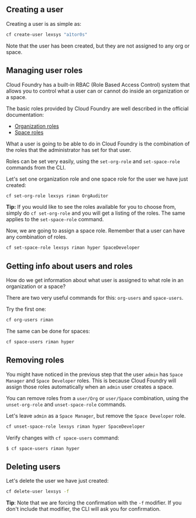 Creating a user
---------------

Creating a user is as simple as:
```sh
cf create-user lexsys "a1tor0s"
```

Note that the user has been created, but they are not assigned to any org or space.

Managing user roles
-------------------

Cloud Foundry has a built-in RBAC (Role Based Access Control) system that allows you to control what a user can or cannot do inside an organization or a space.

The basic roles provided by Cloud Foundry are well described in the official documentation:

* [Organization roles](https://docs.cloudfoundry.org/concepts/roles.html#org-roles)
* [Space roles](https://docs.cloudfoundry.org/concepts/roles.html#space-roles)

What a user is going to be able to do in Cloud Foundry is the combination of the roles that the administrator has set for that user.

Roles can be set very easily, using the `set-org-role` and `set-space-role` commands from the CLI.

Let's set one organization role and one space role for the user we have just created:

```sh
cf set-org-role lexsys riman OrgAuditor
```

**Tip:** If you would like to see the roles available for you to choose from, simply do `cf set-org-role` and you will get a listing of the roles. The same applies to the `set-space-role` command.

Now, we are going to assign a space role. Remember that a user can have any combination of roles.

```sh
cf set-space-role lexsys riman hyper SpaceDeveloper
```

Getting info about users and roles
----------------------------------

How do we get information about what user is assigned to what role in an organization or a space?

There are two very useful commands for this: `org-users` and `space-users`.

Try the first one:

```sh
cf org-users riman
```

The same can be done for spaces:

```sh
cf space-users riman hyper
```

Removing roles
--------------

You might have noticed in the previous step that the user `admin` has `Space Manager` and `Space Developer` roles. This is because Cloud Foundry will assign those roles automatically when an `admin` user creates a space.

You can remove roles from a `user/Org` or `user/Space` combination, using the `unset-org-role` and `unset-space-role` commands.

Let's leave `admin` as a `Space Manager`,  but remove the `Space Developer` role.

```sh
cf unset-space-role lexsys riman hyper SpaceDeveloper
```

Verify changes with `cf space-users` command:

```sh
$ cf space-users riman hyper
```

Deleting users
--------------

Let's delete the user we have just created:

```sh
cf delete-user lexsys -f
```

**Tip**: Note that we are forcing the confirmation with the `-f` modifier. If you don't include that modifier, the CLI will ask you for confirmation.


